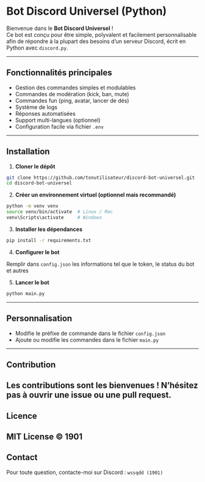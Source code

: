 # Bot Discord Universel (Python)

Bienvenue dans le **Bot Discord Universel** !  
Ce bot est conçu pour être simple, polyvalent et facilement personnalisable afin de répondre à la plupart des besoins d’un serveur Discord, écrit en Python avec `discord.py`.

---

## Fonctionnalités principales

- Gestion des commandes simples et modulables  
- Commandes de modération (kick, ban, mute)  
- Commandes fun (ping, avatar, lancer de dés)  
- Système de logs  
- Réponses automatisées  
- Support multi-langues (optionnel)  
- Configuration facile via fichier `.env`

---

## Installation

1. **Cloner le dépôt**  
```bash
git clone https://github.com/tonutilisateur/discord-bot-universel.git
cd discord-bot-universel
````

2. **Créer un environnement virtuel (optionnel mais recommandé)**

```bash
python -m venv venv
source venv/bin/activate  # Linux / Mac
venv\Scripts\activate     # Windows
```

3. **Installer les dépendances**

```bash
pip install -r requirements.txt
```

4. **Configurer le bot**

Remplir dans `config.json` les informations tel que le token, le status du bot et autres

5. **Lancer le bot**

```bash
python main.py
```

---

## Personnalisation

* Modifie le préfixe de commande dans le fichier `config.json`
* Ajoute ou modifie les commandes dans le fichier `main.py` 
---

## Contribution

Les contributions sont les bienvenues !
N’hésitez pas à ouvrir une issue ou une pull request.
---

## Licence

MIT License © 1901
---

## Contact

Pour toute question, contacte-moi sur Discord : `wssqdd (1901)`


